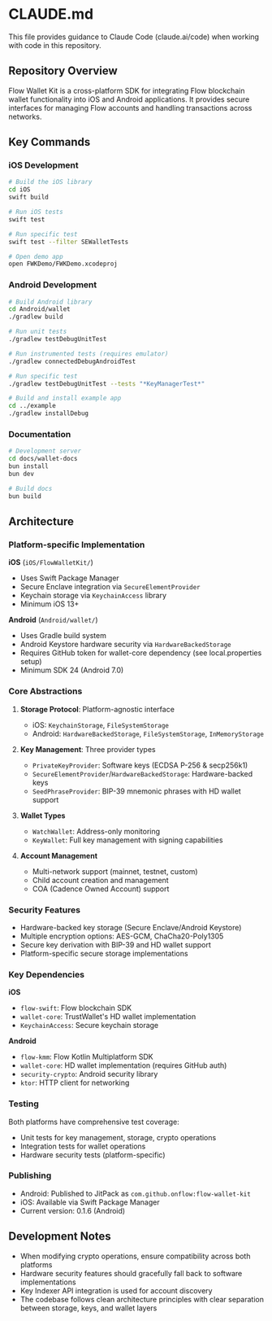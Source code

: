 # CLAUDE.md

This file provides guidance to Claude Code (claude.ai/code) when working with code in this repository.

## Repository Overview

Flow Wallet Kit is a cross-platform SDK for integrating Flow blockchain wallet functionality into iOS and Android applications. It provides secure interfaces for managing Flow accounts and handling transactions across networks.

## Key Commands

### iOS Development
```bash
# Build the iOS library
cd iOS
swift build

# Run iOS tests
swift test

# Run specific test
swift test --filter SEWalletTests

# Open demo app
open FWKDemo/FWKDemo.xcodeproj
```

### Android Development
```bash
# Build Android library
cd Android/wallet
./gradlew build

# Run unit tests
./gradlew testDebugUnitTest

# Run instrumented tests (requires emulator)
./gradlew connectedDebugAndroidTest

# Run specific test
./gradlew testDebugUnitTest --tests "*KeyManagerTest*"

# Build and install example app
cd ../example
./gradlew installDebug
```

### Documentation
```bash
# Development server
cd docs/wallet-docs
bun install
bun dev

# Build docs
bun build
```

## Architecture

### Platform-specific Implementation

**iOS** (`iOS/FlowWalletKit/`)
- Uses Swift Package Manager
- Secure Enclave integration via `SecureElementProvider`
- Keychain storage via `KeychainAccess` library
- Minimum iOS 13+

**Android** (`Android/wallet/`)
- Uses Gradle build system
- Android Keystore hardware security via `HardwareBackedStorage`
- Requires GitHub token for wallet-core dependency (see local.properties setup)
- Minimum SDK 24 (Android 7.0)

### Core Abstractions

1. **Storage Protocol**: Platform-agnostic interface
   - iOS: `KeychainStorage`, `FileSystemStorage`
   - Android: `HardwareBackedStorage`, `FileSystemStorage`, `InMemoryStorage`

2. **Key Management**: Three provider types
   - `PrivateKeyProvider`: Software keys (ECDSA P-256 & secp256k1)
   - `SecureElementProvider`/`HardwareBackedStorage`: Hardware-backed keys
   - `SeedPhraseProvider`: BIP-39 mnemonic phrases with HD wallet support

3. **Wallet Types**
   - `WatchWallet`: Address-only monitoring
   - `KeyWallet`: Full key management with signing capabilities

4. **Account Management**
   - Multi-network support (mainnet, testnet, custom)
   - Child account creation and management
   - COA (Cadence Owned Account) support

### Security Features

- Hardware-backed key storage (Secure Enclave/Android Keystore)
- Multiple encryption options: AES-GCM, ChaCha20-Poly1305
- Secure key derivation with BIP-39 and HD wallet support
- Platform-specific secure storage implementations

### Key Dependencies

**iOS**
- `flow-swift`: Flow blockchain SDK
- `wallet-core`: TrustWallet's HD wallet implementation
- `KeychainAccess`: Secure keychain storage

**Android**
- `flow-kmm`: Flow Kotlin Multiplatform SDK
- `wallet-core`: HD wallet implementation (requires GitHub auth)
- `security-crypto`: Android security library
- `ktor`: HTTP client for networking

### Testing

Both platforms have comprehensive test coverage:
- Unit tests for key management, storage, crypto operations
- Integration tests for wallet operations
- Hardware security tests (platform-specific)

### Publishing

- Android: Published to JitPack as `com.github.onflow:flow-wallet-kit`
- iOS: Available via Swift Package Manager
- Current version: 0.1.6 (Android)

## Development Notes

- When modifying crypto operations, ensure compatibility across both platforms
- Hardware security features should gracefully fall back to software implementations
- Key Indexer API integration is used for account discovery
- The codebase follows clean architecture principles with clear separation between storage, keys, and wallet layers